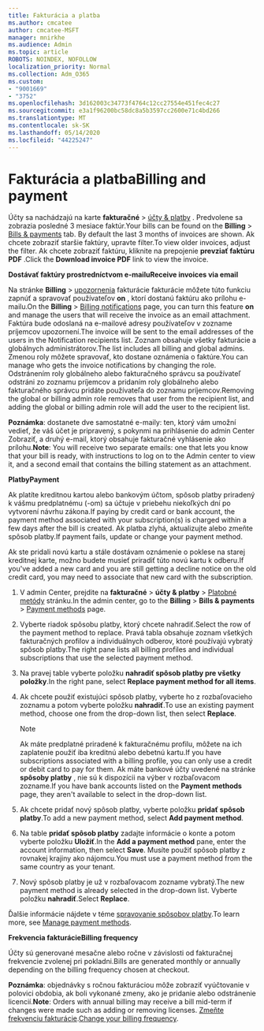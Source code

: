 ```yaml
---
title: Fakturácia a platba
ms.author: cmcatee
author: cmcatee-MSFT
manager: mnirkhe
ms.audience: Admin
ms.topic: article
ROBOTS: NOINDEX, NOFOLLOW
localization_priority: Normal
ms.collection: Adm_O365
ms.custom:
- "9001669"
- "3752"
ms.openlocfilehash: 3d162003c34773f4764c12cc27554e451fec4c27
ms.sourcegitcommit: e3a1f96200bc58dc8a5b3597cc2600e71c4bd266
ms.translationtype: MT
ms.contentlocale: sk-SK
ms.lasthandoff: 05/14/2020
ms.locfileid: "44225247"
---
```

# <a name="billing-and-payment"></a><span data-ttu-id="2520a-102">Fakturácia a platba</span><span class="sxs-lookup"><span data-stu-id="2520a-102">Billing and payment</span></span>

<span data-ttu-id="2520a-103">Účty sa nachádzajú na karte **fakturačné**  >  [účty & platby](https://go.microsoft.com/fwlink/p/?linkid=848039) .  Predvolene sa zobrazia posledné 3 mesiace faktúr.</span><span class="sxs-lookup"><span data-stu-id="2520a-103">Your bills can be found on the **Billing** > [Bills & payments](https://go.microsoft.com/fwlink/p/?linkid=848039) tab.  By default the last 3 months of invoices are shown.</span></span>  <span data-ttu-id="2520a-104">Ak chcete zobraziť staršie faktúry, upravte filter.</span><span class="sxs-lookup"><span data-stu-id="2520a-104">To view older invoices, adjust the filter.</span></span>  <span data-ttu-id="2520a-105">Ak chcete zobraziť faktúru, kliknite na prepojenie **prevziať faktúru PDF** .</span><span class="sxs-lookup"><span data-stu-id="2520a-105">Click the **Download invoice PDF** link to view the invoice.</span></span>

<span data-ttu-id="2520a-106">**Dostávať faktúry prostredníctvom e-mailu**</span><span class="sxs-lookup"><span data-stu-id="2520a-106">**Receive invoices via email**</span></span>

<span data-ttu-id="2520a-107">Na stránke **Billing**  >  [upozornenia](https://go.microsoft.com/fwlink/p/?linkid=853212) fakturácie fakturácie môžete túto funkciu zapnúť a spravovať používateľov **on** , ktorí dostanú faktúru ako prílohu e-mailu.</span><span class="sxs-lookup"><span data-stu-id="2520a-107">On the **Billing** > [Billing notifications](https://go.microsoft.com/fwlink/p/?linkid=853212) page, you can turn this feature **on** and manage the users that will receive the invoice as an email attachment.</span></span> <span data-ttu-id="2520a-108">Faktúra bude odoslaná na e-mailové adresy používateľov v zozname príjemcov upozornení.</span><span class="sxs-lookup"><span data-stu-id="2520a-108">The invoice will be sent to the email addresses of the users in the Notification recipients list.</span></span> <span data-ttu-id="2520a-109">Zoznam obsahuje všetky fakturácie a globálnych administrátorov.</span><span class="sxs-lookup"><span data-stu-id="2520a-109">The list includes all billing and global admins.</span></span>  <span data-ttu-id="2520a-110">Zmenou roly môžete spravovať, kto dostane oznámenia o faktúre.</span><span class="sxs-lookup"><span data-stu-id="2520a-110">You can manage who gets the invoice notifications by changing the role.</span></span>  <span data-ttu-id="2520a-111">Odstránením roly globálneho alebo fakturačného správcu sa používateľ odstráni zo zoznamu príjemcov a pridaním roly globálneho alebo fakturačného správcu pridáte používateľa do zoznamu príjemcov.</span><span class="sxs-lookup"><span data-stu-id="2520a-111">Removing the global or billing admin role removes that user from the recipient list, and adding the global or billing admin role will add the user to the recipient list.</span></span>

<span data-ttu-id="2520a-112">**Poznámka**: dostanete dve samostatné e-maily: ten, ktorý vám umožní vedieť, že váš účet je pripravený, s pokynmi na prihlásenie do admin Center Zobraziť, a druhý e-mail, ktorý obsahuje fakturačné vyhlásenie ako prílohu.</span><span class="sxs-lookup"><span data-stu-id="2520a-112">**Note**: You will receive two separate emails: one that lets you know that your bill is ready, with instructions to log on to the Admin center to view it, and a second email that contains the billing statement as an attachment.</span></span>

<span data-ttu-id="2520a-113">**Platby**</span><span class="sxs-lookup"><span data-stu-id="2520a-113">**Payment**</span></span>

<span data-ttu-id="2520a-114">Ak platíte kreditnou kartou alebo bankovým účtom, spôsob platby priradený k vášmu predplatnému (-om) sa účtuje v priebehu niekoľkých dní po vytvorení návrhu zákona.</span><span class="sxs-lookup"><span data-stu-id="2520a-114">If paying by credit card or bank account, the payment method associated with your subscription(s) is charged within a few days after the bill is created.</span></span> <span data-ttu-id="2520a-115">Ak platba zlyhá, aktualizujte alebo zmeňte spôsob platby.</span><span class="sxs-lookup"><span data-stu-id="2520a-115">If payment fails, update or change your payment method.</span></span>

<span data-ttu-id="2520a-116">Ak ste pridali novú kartu a stále dostávam oznámenie o poklese na starej kreditnej karte, možno budete musieť priradiť túto novú kartu k odberu.</span><span class="sxs-lookup"><span data-stu-id="2520a-116">If you've added a new card and you are still getting a decline notice on the old credit card, you may need to associate that new card with the subscription.</span></span>

1. <span data-ttu-id="2520a-117">V admin Center, prejdite na **fakturačné**  >  **účty & platby**  >  [Platobné metódy](https://go.microsoft.com/fwlink/p/?linkid=2018806) stránku.</span><span class="sxs-lookup"><span data-stu-id="2520a-117">In the admin center, go to the **Billing** > **Bills & payments** > [Payment methods](https://go.microsoft.com/fwlink/p/?linkid=2018806) page.</span></span>

2. <span data-ttu-id="2520a-118">Vyberte riadok spôsobu platby, ktorý chcete nahradiť.</span><span class="sxs-lookup"><span data-stu-id="2520a-118">Select the row of the payment method to replace.</span></span> <span data-ttu-id="2520a-119">Pravá tabla obsahuje zoznam všetkých fakturačných profilov a individuálnych odberov, ktoré používajú vybratý spôsob platby.</span><span class="sxs-lookup"><span data-stu-id="2520a-119">The right pane lists all billing profiles and individual subscriptions that use the selected payment method.</span></span>

3. <span data-ttu-id="2520a-120">Na pravej table vyberte položku **nahradiť spôsob platby pre všetky položky**.</span><span class="sxs-lookup"><span data-stu-id="2520a-120">In the right pane, select **Replace payment method for all items**.</span></span>

4. <span data-ttu-id="2520a-121">Ak chcete použiť existujúci spôsob platby, vyberte ho z rozbaľovacieho zoznamu a potom vyberte položku **nahradiť**.</span><span class="sxs-lookup"><span data-stu-id="2520a-121">To use an existing payment method, choose one from the drop-down list, then select **Replace**.</span></span>

    > [!NOTE]
    > <span data-ttu-id="2520a-122">Ak máte predplatné priradené k fakturačnému profilu, môžete na ich zaplatenie použiť iba kreditnú alebo debetnú kartu.</span><span class="sxs-lookup"><span data-stu-id="2520a-122">If you have subscriptions associated with a billing profile, you can only use a credit or debit card to pay for them.</span></span> <span data-ttu-id="2520a-123">Ak máte bankové účty uvedené na stránke **spôsoby platby** , nie sú k dispozícii na výber v rozbaľovacom zozname.</span><span class="sxs-lookup"><span data-stu-id="2520a-123">If you have bank accounts listed on the **Payment methods** page, they aren't available to select in the drop-down list.</span></span>

5. <span data-ttu-id="2520a-124">Ak chcete pridať nový spôsob platby, vyberte položku **pridať spôsob platby**.</span><span class="sxs-lookup"><span data-stu-id="2520a-124">To add a new payment method, select **Add payment method**.</span></span>

6. <span data-ttu-id="2520a-125">Na table **pridať spôsob platby** zadajte informácie o konte a potom vyberte položku **Uložiť**.</span><span class="sxs-lookup"><span data-stu-id="2520a-125">In the **Add a payment method** pane, enter the account information, then select **Save**.</span></span> <span data-ttu-id="2520a-126">Musíte použiť spôsob platby z rovnakej krajiny ako nájomcu.</span><span class="sxs-lookup"><span data-stu-id="2520a-126">You must use a payment method from the same country as your tenant.</span></span>

7. <span data-ttu-id="2520a-127">Nový spôsob platby je už v rozbaľovacom zozname vybratý.</span><span class="sxs-lookup"><span data-stu-id="2520a-127">The new payment method is already selected in the drop-down list.</span></span> <span data-ttu-id="2520a-128">Vyberte položku **nahradiť**.</span><span class="sxs-lookup"><span data-stu-id="2520a-128">Select **Replace**.</span></span>

<span data-ttu-id="2520a-129">Ďalšie informácie nájdete v téme [spravovanie spôsobov platby](https://docs.microsoft.com/microsoft-365/commerce/billing-and-payments/manage-payment-methods).</span><span class="sxs-lookup"><span data-stu-id="2520a-129">To learn more, see [Manage payment methods](https://docs.microsoft.com/microsoft-365/commerce/billing-and-payments/manage-payment-methods).</span></span>

<span data-ttu-id="2520a-130">**Frekvencia fakturácie**</span><span class="sxs-lookup"><span data-stu-id="2520a-130">**Billing frequency**</span></span>

<span data-ttu-id="2520a-131">Účty sú generované mesačne alebo ročne v závislosti od fakturačnej frekvencie zvolenej pri pokladni.</span><span class="sxs-lookup"><span data-stu-id="2520a-131">Bills are generated monthly or annually depending on the billing frequency chosen at checkout.</span></span>  

<span data-ttu-id="2520a-132">**Poznámka**: objednávky s ročnou fakturáciou môže zobraziť vyúčtovanie v polovici obdobia, ak boli vykonané zmeny, ako je pridanie alebo odstránenie licencií.</span><span class="sxs-lookup"><span data-stu-id="2520a-132">**Note**: Orders with annual billing may receive a bill mid-term if changes were made such as adding or removing licenses.</span></span> <span data-ttu-id="2520a-133">[Zmeňte frekvenciu fakturácie](https://docs.microsoft.com/microsoft-365/commerce/billing-and-payments/change-payment-frequency).</span><span class="sxs-lookup"><span data-stu-id="2520a-133">[Change your billing frequency](https://docs.microsoft.com/microsoft-365/commerce/billing-and-payments/change-payment-frequency).</span></span>

